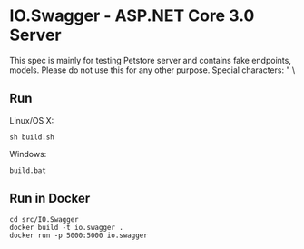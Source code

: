 # IO.Swagger - ASP.NET Core 3.0 Server

This spec is mainly for testing Petstore server and contains fake endpoints, models. Please do not use this for any other purpose. Special characters: \" \\

## Run

Linux/OS X:

```
sh build.sh
```

Windows:

```
build.bat
```

## Run in Docker

```
cd src/IO.Swagger
docker build -t io.swagger .
docker run -p 5000:5000 io.swagger
```
